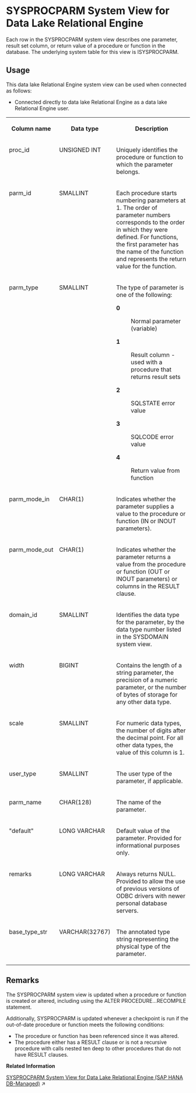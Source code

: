 <!-- loio3be984286c5f101483cb9e3f71175aa7 -->

# SYSPROCPARM System View for Data Lake Relational Engine

Each row in the SYSPROCPARM system view describes one parameter, result set column, or return value of a procedure or function in the database. The underlying system table for this view is ISYSPROCPARM.



<a name="loio3be984286c5f101483cb9e3f71175aa7__section_vwg_vhq_b4b"/>

## Usage

This data lake Relational Engine system view can be used when connected as follows:

-   Connected directly to data lake Relational Engine as a data lake Relational Engine user.




<table>
<tr>
<th valign="top">

Column name

</th>
<th valign="top">

Data type

</th>
<th valign="top">

Description

</th>
</tr>
<tr>
<td valign="top">

proc\_id

</td>
<td valign="top">

UNSIGNED INT

</td>
<td valign="top">

Uniquely identifies the procedure or function to which the parameter belongs.

</td>
</tr>
<tr>
<td valign="top">

parm\_id

</td>
<td valign="top">

SMALLINT

</td>
<td valign="top">

Each procedure starts numbering parameters at 1. The order of parameter numbers corresponds to the order in which they were defined. For functions, the first parameter has the name of the function and represents the return value for the function.

</td>
</tr>
<tr>
<td valign="top">

parm\_type

</td>
<td valign="top">

SMALLINT

</td>
<td valign="top">

The type of parameter is one of the following:


<dl>
<dt><b>

0

</b></dt>
<dd>

Normal parameter \(variable\)



</dd><dt><b>

1

</b></dt>
<dd>

Result column - used with a procedure that returns result sets



</dd><dt><b>

2

</b></dt>
<dd>

SQLSTATE error value



</dd><dt><b>

3

</b></dt>
<dd>

SQLCODE error value



</dd><dt><b>

4

</b></dt>
<dd>

Return value from function



</dd>
</dl>



</td>
</tr>
<tr>
<td valign="top">

parm\_mode\_in

</td>
<td valign="top">

CHAR\(1\)

</td>
<td valign="top">

Indicates whether the parameter supplies a value to the procedure or function \(IN or INOUT parameters\).

</td>
</tr>
<tr>
<td valign="top">

parm\_mode\_out

</td>
<td valign="top">

CHAR\(1\)

</td>
<td valign="top">

Indicates whether the parameter returns a value from the procedure or function \(OUT or INOUT parameters\) or columns in the RESULT clause.

</td>
</tr>
<tr>
<td valign="top">

domain\_id

</td>
<td valign="top">

SMALLINT

</td>
<td valign="top">

Identifies the data type for the parameter, by the data type number listed in the SYSDOMAIN system view.

</td>
</tr>
<tr>
<td valign="top">

width

</td>
<td valign="top">

BIGINT

</td>
<td valign="top">

Contains the length of a string parameter, the precision of a numeric parameter, or the number of bytes of storage for any other data type.

</td>
</tr>
<tr>
<td valign="top">

scale

</td>
<td valign="top">

SMALLINT

</td>
<td valign="top">

For numeric data types, the number of digits after the decimal point. For all other data types, the value of this column is 1.

</td>
</tr>
<tr>
<td valign="top">

user\_type

</td>
<td valign="top">

SMALLINT

</td>
<td valign="top">

The user type of the parameter, if applicable.

</td>
</tr>
<tr>
<td valign="top">

parm\_name

</td>
<td valign="top">

CHAR\(128\)

</td>
<td valign="top">

The name of the parameter.

</td>
</tr>
<tr>
<td valign="top">

"default"

</td>
<td valign="top">

LONG VARCHAR

</td>
<td valign="top">

Default value of the parameter. Provided for informational purposes only.

</td>
</tr>
<tr>
<td valign="top">

remarks

</td>
<td valign="top">

LONG VARCHAR

</td>
<td valign="top">

Always returns NULL. Provided to allow the use of previous versions of ODBC drivers with newer personal database servers.

</td>
</tr>
<tr>
<td valign="top">

base\_type\_str

</td>
<td valign="top">

VARCHAR\(32767\)

</td>
<td valign="top">

The annotated type string representing the physical type of the parameter.

</td>
</tr>
</table>



<a name="loio3be984286c5f101483cb9e3f71175aa7__SYSPROCPARM_remarks1"/>

## Remarks

The SYSPROCPARM system view is updated when a procedure or function is created or altered, including using the ALTER PROCEDURE...RECOMPILE statement.

Additionally, SYSPROCPARM is updated whenever a checkpoint is run if the out-of-date procedure or function meets the following conditions:

-   The procedure or function has been referenced since it was altered.
-   The procedure either has a RESULT clause or is not a recursive procedure with calls nested ten deep to other procedures that do not have RESULT clauses.

**Related Information**  


[SYSPROCPARM System View for Data Lake Relational Engine (SAP HANA DB-Managed)](https://help.sap.com/viewer/a898e08b84f21015969fa437e89860c8/2024_1_QRC/en-US/80ec5b7639274fb58a0d680ef35009b6.html "Each row in the SYSPROCPARM system view describes one parameter, result set column, or return value of a procedure or function in the database. The underlying system table for this view is ISYSPROCPARM.") :arrow_upper_right:

